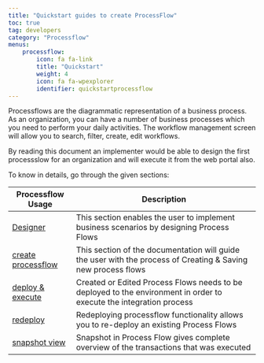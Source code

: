 ```yaml
---
title: "Quickstart guides to create ProcessFlow"
toc: true
tag: developers
category: "Processflow"
menus: 
    processflow:
        icon: fa fa-link
        title: "Quickstart"
        weight: 4
        icon: fa fa-wpexplorer
        identifier: quickstartprocessflow
---
```


Processflows are the diagrammatic representation of a business process. As an organization, you can have a number of business processes which you need to perform your daily activities. The workflow management screen will allow you to search, filter, create, edit workflows. 

By reading this document an implementer would be able to design the first processslow for an organization and will execute it from the web portal also. 

To know in details, go through the given sections:

|Processflow Usage|Description|
|------------------|----------------|
|[Designer](/processflow/designer-processflow/)|This section enables the user to implement business scenarios by designing Process Flows|
|[create processflow](/processflow/creating-processflow/)|This section of the documentation will guide the user with the process of Creating & Saving new process flows|
|[deploy & execute]()|Created or Edited Process Flows needs to be deployed to the environment in order to execute the integration process|
|[redeploy](/processflow/redeploying-processflow/)|Redeploying processflow functionality allows you to re-deploy an existing Process Flows |
|[snapshot view](/processflow/snapshot-processflow/)|Snapshot in Process Flow gives complete overview of the transactions that was executed|